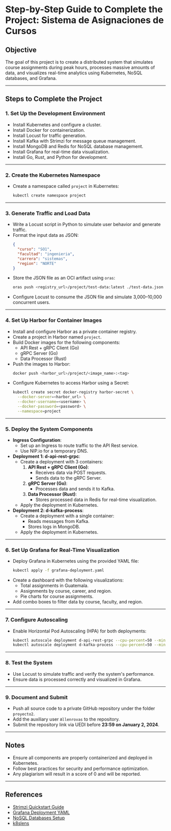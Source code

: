 # Step-by-Step Guide to Complete the Project: Sistema de Asignaciones de Cursos

## Objective
The goal of this project is to create a distributed system that simulates course assignments during peak hours, processes massive amounts of data, and visualizes real-time analytics using Kubernetes, NoSQL databases, and Grafana.

---

## Steps to Complete the Project

### 1. **Set Up the Development Environment**
   - Install Kubernetes and configure a cluster.
   - Install Docker for containerization.
   - Install Locust for traffic generation.
   - Install Kafka with Strimzi for message queue management.
   - Install MongoDB and Redis for NoSQL database management.
   - Install Grafana for real-time data visualization.
   - Install Go, Rust, and Python for development.

---

### 2. **Create the Kubernetes Namespace**
   - Create a namespace called `project` in Kubernetes:
     ```bash
     kubectl create namespace project
     ```

---

### 3. **Generate Traffic and Load Data**
   - Write a Locust script in Python to simulate user behavior and generate traffic.
   - Format the input data as JSON:
     ```json
     {
       "curso": "SO1",
       "facultad": "ingenieria",
       "carrera": "sistemas",
       "region": "NORTE"
     }
     ```
   - Store the JSON file as an OCI artifact using `oras`:
     ```bash
     oras push <registry_url>/project/test-data:latest ./test-data.json
     ```
   - Configure Locust to consume the JSON file and simulate 3,000–10,000 concurrent users.

---

### 4. **Set Up Harbor for Container Images**
   - Install and configure Harbor as a private container registry.
   - Create a project in Harbor named `project`.
   - Build Docker images for the following components:
     - API Rest + gRPC Client (Go)
     - gRPC Server (Go)
     - Data Processor (Rust)
   - Push the images to Harbor:
     ```bash
     docker push <harbor_url>/project/<image_name>:<tag>
     ```
   - Configure Kubernetes to access Harbor using a Secret:
     ```bash
     kubectl create secret docker-registry harbor-secret \
       --docker-server=<harbor_url> \
       --docker-username=<username> \
       --docker-password=<password> \
       --namespace=project
     ```

---

### 5. **Deploy the System Components**
   - **Ingress Configuration**:
     - Set up an Ingress to route traffic to the API Rest service.
     - Use NIP.io for a temporary DNS.
   - **Deployment 1: d-api-rest-grpc**:
     - Create a deployment with 3 containers:
       1. **API Rest + gRPC Client (Go)**:
          - Receives data via POST requests.
          - Sends data to the gRPC Server.
       2. **gRPC Server (Go)**:
          - Processes data and sends it to Kafka.
       3. **Data Processor (Rust)**:
          - Stores processed data in Redis for real-time visualization.
     - Apply the deployment in Kubernetes.
   - **Deployment 2: d-kafka-process**:
     - Create a deployment with a single container:
       - Reads messages from Kafka.
       - Stores logs in MongoDB.
     - Apply the deployment in Kubernetes.

---

### 6. **Set Up Grafana for Real-Time Visualization**
   - Deploy Grafana in Kubernetes using the provided YAML file:
     ```bash
     kubectl apply -f grafana-deployment.yaml
     ```
   - Create a dashboard with the following visualizations:
     - Total assignments in Guatemala.
     - Assignments by course, career, and region.
     - Pie charts for course assignments.
   - Add combo boxes to filter data by course, faculty, and region.

---

### 7. **Configure Autoscaling**
   - Enable Horizontal Pod Autoscaling (HPA) for both deployments:
     ```bash
     kubectl autoscale deployment d-api-rest-grpc --cpu-percent=50 --min=1 --max=3 --namespace=project
     kubectl autoscale deployment d-kafka-process --cpu-percent=50 --min=1 --max=3 --namespace=project
     ```

---

### 8. **Test the System**
   - Use Locust to simulate traffic and verify the system's performance.
   - Ensure data is processed correctly and visualized in Grafana.

---

### 9. **Document and Submit**
   - Push all source code to a private GitHub repository under the folder `proyecto2`.
   - Add the auxiliary user `Allenrovas` to the repository.
   - Submit the repository link via UEDI before **23:59 on January 2, 2024**.

---

## Notes
- Ensure all components are properly containerized and deployed in Kubernetes.
- Follow best practices for security and performance optimization.
- Any plagiarism will result in a score of 0 and will be reported.

--- 

## References
- [Strimzi Quickstart Guide](https://strimzi.io/quickstarts/)
- [Grafana Deployment YAML](https://github.com/PacktPublishing/Edge-Computing-Systems-with-Kubernetes/blob/main/ch11/yaml/grafana-deployment.yaml)
- [NoSQL Databases Setup](https://github.com/PacktPublishing/Edge-Computing-Systems-with-Kubernetes/tree/main/ch10/yaml)
- [k8slens](https://k8slens.dev/)
```